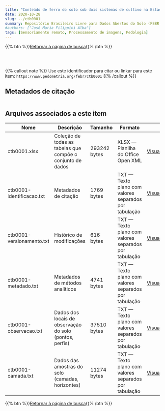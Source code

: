 ```yaml
---
title: "Conteúdo de ferro do solo sob dois sistemas de cultivo na Estação Experimental Terras Baixas nos anos de 2012 e 2013"
date: 2020-10-28
slug: ../ctb0001
summary: Repositório Brasileiro Livre para Dados Abertos do Solo (FEBR) | A febre dos dados de solo no Brasil
#authors: ["José Maria Filippini Alba"]
tags: [Sensoriamento remoto, Processamento de imagens, Pedologia]
---
```


<style>
div.alert > div {
    font-size: 0.8rem;
}
</style>

{{% btn %}}<a href="/febr/buscar/">Retornar à página de busca</a>{{% /btn %}}

<br>
<br>

{{% callout note %}}
Use este identificador para citar ou linkar para este item: `https://www.pedometria.org/febr/ctb0001`
{{% /callout %}}

## Metadados de citação

<table>
<!-- Fonte: https://gist.github.com/jfreels/6814721 -->
<script src="https://d3js.org/d3.v3.min.js" charset="utf-8"></script>
<!-- <script type='text/javascript' src='/febr/buscar/script.js'></script> -->
<script type='text/javascript'>
  d3.tsv('ctb0001-identificacao.txt',function (data) {
    var columns = ['campo', 'valor']
    tabulate(data, columns)
  })
</script>
</table>

## Arquivos associados a este item

<table style="width:100%">
  <thead>
    <tr>
      <th>Nome</th>
      <th>Descrição</th>
      <th>Tamanho</th>
      <th>Formato</th>
      <th></th>
    </tr>
  </thead>
  <tbody>
    <tr>
      <td>ctb0001.xlsx</td>
      <td>Coleção de todas as tabelas que compõe o conjunto de dados</td>
      <td>293242 bytes</td>
      <td>XLSX — Planilha do Office Open XML</td>
      <td><a href="https://cloud.utfpr.edu.br/index.php/s/Df6dhfzYJ1DDeso/download?path=%2Fctb0001&files=ctb0001.xlsx" class="btn btn-primary btn-block" role="button">Visualizar/Abrir</a></td>
    </tr>
    <tr>
      <td>ctb0001-identificacao.txt</td>
      <td>Metadados de citação</td>
      <td>1769 bytes</td>
      <td>TXT — Texto plano com valores separados por tabulação</td>
      <td><a href="https://cloud.utfpr.edu.br/index.php/s/Df6dhfzYJ1DDeso/download?path=%2Fctb0001&files=ctb0001-identificacao.txt" class="btn btn-primary btn-block" role="button">Visualizar/Abrir</a></td>
    </tr>
    <tr>
      <td>ctb0001-versionamento.txt</td>
      <td>Histórico de modificações</td>
      <td>616 bytes</td>
      <td>TXT — Texto plano com valores separados por tabulação</td>
      <td><a href="https://cloud.utfpr.edu.br/index.php/s/Df6dhfzYJ1DDeso/download?path=%2Fctb0001&files=ctb0001-versionamento.txt" class="btn btn-primary btn-block" role="button">Visualizar/Abrir</a></td>
    </tr>
    <tr>
      <td>ctb0001-metadado.txt</td>
      <td>Metadados de métodos analíticos</td>
      <td>4741 bytes</td>
      <td>TXT — Texto plano com valores separados por tabulação</td>
      <td><a href="https://cloud.utfpr.edu.br/index.php/s/Df6dhfzYJ1DDeso/download?path=%2Fctb0001&files=ctb0001-metadado.txt" class="btn btn-primary btn-block" role="button">Visualizar/Abrir</a></td>
    </tr>
    <tr>
      <td>ctb0001-observacao.txt</td>
      <td>Dados dos locais de observação do solo (pontos, perfis)</td>
      <td>37510 bytes</td>
      <td>TXT — Texto plano com valores separados por tabulação</td>
      <td><a href="https://cloud.utfpr.edu.br/index.php/s/Df6dhfzYJ1DDeso/download?path=%2Fctb0001&files=ctb0001-observacao.txt" class="btn btn-primary btn-block" role="button">Visualizar/Abrir</a></td>
    </tr>
    <tr>
      <td>ctb0001-camada.txt</td>
      <td>Dados das amostras do solo (camadas, horizontes)</td>
      <td>11274 bytes</td>
      <td>TXT — Texto plano com valores separados por tabulação</td>
      <td><a href="https://cloud.utfpr.edu.br/index.php/s/Df6dhfzYJ1DDeso/download?path=%2Fctb0001&files=ctb0001-camada.txt" class="btn btn-primary btn-block" role="button">Visualizar/Abrir</a></td>
    </tr>
  </tbody>
</table>

{{% btn %}}<a href="/febr/buscar/">Retornar à página de busca</a>{{% /btn %}}
